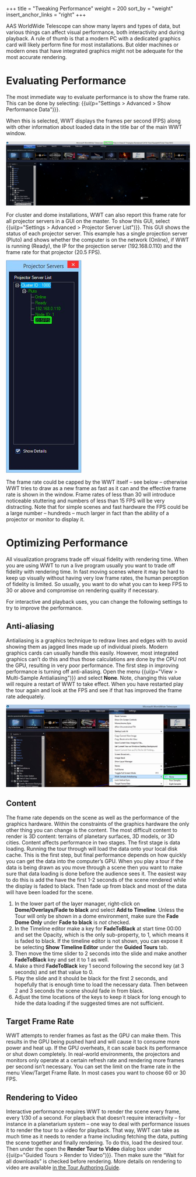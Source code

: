 +++
title = "Tweaking Performance"
weight = 200
sort_by = "weight"
insert_anchor_links = "right"
+++

AAS WorldWide Telescope can show many layers and types of data, but various
things can affect visual performance, both interactivity and during playback.
A rule of thumb is that a modern PC with a dedicated graphics card will likely
perform fine for most installations. But older machines or modern ones that
have integrated graphics might not be adequate for the most accurate
rendering.


# Evaluating Performance

The most immediate way to evaluate performance is to show the frame rate. This
can be done by selecting: {{ui(p="Settings > Advanced > Show Performance
Data")}}.

When this is selected, WWT displays the frames per second (FPS) along with
other information about loaded data in the title bar of the main WWT window.

![Performance data](performance_data.jpg)

For cluster and dome installations, WWT can also report this frame rate for
all projector servers in a GUI on the master. To show this GUI, select
{{ui(p="Settings > Advanced > Projector Server List")}}. This GUI shows the
status of each projector server. This example has a single projection server
(Pluto) and shows whether the computer is on the network (Online), if WWT is
running (Ready), the IP for the projection server (192.168.0.110) and the
frame rate for that projector (20.5 FPS).

![Server List](projector_server_list.jpg)

The frame rate could be capped by the WWT itself – see below – otherwise WWT
tries to draw as a new frame as fast as it can and the effective frame rate is
shown in the window. Frame rates of less than 30 will introduce noticeable
stuttering and numbers of less than 15 FPS will be very distracting. Note that
for simple scenes and fast hardware the FPS could be a large number – hundreds
– much larger in fact than the ability of a projector or monitor to display
it.


# Optimizing Performance

All visualization programs trade off visual fidelity with rendering time. When
you are using WWT to run a live program usually you want to trade off fidelity
with rendering time. In fast moving scenes where it may be hard to keep up
visually without having very low frame rates, the human perception of fidelity
is limited. So usually, you want to do what you can to keep FPS to 30 or above
and compromise on rendering quality if necessary.

For interactive and playback uses, you can change the following settings to
try to improve the performance.

## Anti-aliasing

Antialiasing is a graphics technique to redraw lines and edges with to avoid
showing them as jagged lines made up of individual pixels. Modern graphics
cards can usually handle this easily. However, most integrated graphics can’t
do this and thus those calculations are done by the CPU not the GPU, resulting
in very poor performance. The first step in improving performance is turning
off anti-aliasing. Open the menu {{ui(p="View > Multi-Sample Antialiasing")}}
and select **None**. Note, changing this value will require a restart of WWT
to take effect. When you have restarted play the tour again and look at the
FPS and see if that has improved the frame rate adequately.

![anti-aliasing](anti-aliasing.jpg)

## Content

The frame rate depends on the scene as well as the performance of the graphics
hardware. Within the constraints of the graphics hardware the only other thing
you can change is the content. The most difficult content to render is 3D
content: terrains of planetary surfaces, 3D models, or 3D cities. Content
affects performance in two stages. The first stage is data loading. Running
the tour through will load the data onto your local disk cache. This is the
first step, but final performance depends on how quickly you can get the data
into the computer’s GPU. When you play a tour if the data is being drawn as
you move through a scene then you want to make sure that data loading is done
before the audience sees it. The easiest way to do this is add the have the
first 1-2 seconds of the scene rendered while the display is faded to black.
Then fade up from black and most of the data will have been loaded for the
scene.

1. In the lower part of the layer manager, right-click on **Dome/Overlays/Fade
   to black** and select **Add to Timeline**. Unless the Tour will only be
   shown in a dome environment, make sure the **Fade Dome Only** under **Fade
   to black** is _not_ checked.
2. In the Timeline editor make a key for **FadeToBlack** at start time 00:00
   and set the Opacity, which is the only sub-property, to 1, which means it
   is faded to black. If the timeline editor is not shown, you can expose it
   be selecting **Show Timeline Editor** under the **Guided Tours** tab.
3. Then move the time slider to 2 seconds into the slide and make another
   **FadeToBlack** key and set it to 1 as well.
4. Make a third **FadeToBlack** key 1 second following the second key (at 3
   seconds) and set that value to 0\.
5. Play the slide and it should be black for the first 2 seconds, and
   hopefully that is enough time to load the necessary data. Then between 2
   and 3 seconds the scene should fade in from black.
6. Adjust the time locations of the keys to keep it black for long enough to
   hide the data loading if the suggested times are not sufficient.

## Target Frame Rate

WWT attempts to render frames as fast as the GPU can make them. This results
in the GPU being pushed hard and will cause it to consume more power and heat
up. If the GPU overheats, it can scale back its performance or shut down
completely. In real-world environments, the projectors and monitors only
operate at a certain refresh rate and rendering more frames per second isn’t
necessary. You can set the limit on the frame rate in the menu View/Target
Frame Rate. In most cases you want to choose 60 or 30 FPS.

## Rendering to Video

Interactive performance requires WWT to render the scene every frame, every
1/30 of a second. For playback that doesn’t require interactivity – for
instance in a planetarium system – one way to deal with performance issues it
to render the tour to a video for playback. That way, WWT can take as much
time as it needs to render a frame including fetching the data, putting the
scene together and finally rendering. To do this, load the desired tour. Then
under the open the **Render Tour to Video** dialog box under {{ui(p="Guided
Tours > Render to Video")}}. Then make sure the “Wait for all downloads” is
checked before rendering. More details on rendering to video are available
[in the Tour Authoring Guide][tour-video-rendering].

[tour-video-rendering]: https://docs.worldwidetelescope.org/tour-authoring-guide/1/render-video/
